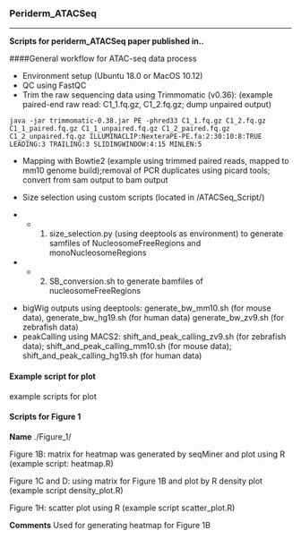 ### Periderm_ATACSeq

---------------

**Scripts for periderm_ATACSeq paper published in..**



####General workflow for ATAC-seq data process
- Environment setup (Ubuntu 18.0 or MacOS 10.12)
- QC using FastQC
- Trim the raw sequencing data using Trimmomatic (v0.36): (example paired-end raw read: C1_1.fq.gz, C1_2.fq.gz; dump unpaired output)
```
java -jar trimmomatic-0.38.jar PE -phred33 C1_1.fq.gz C1_2.fq.gz C1_1_paired.fq.gz C1_1_unpaired.fq.gz C1_2_paired.fq.gz C1_2_unpaired.fq.gz ILLUMINACLIP:NexteraPE-PE.fa:2:30:10:8:TRUE LEADING:3 TRAILING:3 SLIDINGWINDOW:4:15 MINLEN:5
```

- Mapping with Bowtie2 (example using trimmed paired reads, mapped to mm10 genome build);removal of PCR duplicates using picard tools; convert from sam output to bam output


- Size selection using custom scripts (located in /ATACSeq_Script/)

* * 1) size_selection.py (using deeptools as environment) to generate samfiles of NucleosomeFreeRegions and monoNucleosomeRegions

* * 2) SB_conversion.sh to generate bamfiles of nucleosomeFreeRegions


- bigWig outputs using deeptools: generate_bw_mm10.sh (for mouse data), generate_bw_hg19.sh (for human data) generate_bw_zv9.sh (for zebrafish data)
- peakCalling using MACS2: shift_and_peak_calling_zv9.sh (for zebrafish data); shift_and_peak_calling_mm10.sh (for mouse data); shift_and_peak_calling_hg19.sh (for human data)
#### Example script for plot

example scripts for plot

#### Scripts for Figure 1

**Name** ./Figure_1/

Figure 1B: matrix for heatmap was generated by seqMiner and plot using R (example script: heatmap.R)

Figure 1C and D: using matrix for Figure 1B and plot by R density plot (example script density_plot.R)

Figure 1H: scatter plot using R (example script scatter_plot.R)



**Comments** Used for generating heatmap for Figure 1B


